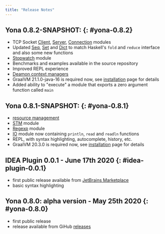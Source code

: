 ```yaml
---
title: "Release Notes"
---
```


## Yona 0.8.2-SNAPSHOT: {: #yona-0.8.2}
* TCP Socket [Client](/stdlib/socket/tcp/client), [Server](/stdlib/socket/tcp/server), [Connection](/stdlib/socket/tcp/connection) modules
* Updated [Seq](/stdlib/seq), [Set](/stdlib/set) and [Dict](/stdlib/dict) to match Haskell's `fold` and `reduce` interface and also some new functions
* [Stopwatch](/stdlib/stopwatch) module
* Benchmarks and examples available in the source repository
* Improved REPL experience
* [Deamon context managers](/features/resource-management#daemon-context-management)
* GraalVM 21.1.0-java-16 is required now, see [installation](/getting_started/installation) page for details
* Added ability to "execute" a module that exports a zero argument function called `main`

## Yona 0.8.1-SNAPSHOT: {: #yona-0.8.1}
* [resource management](/features/resource-management)
* [STM](/stdlib/stm) module
* [Regexp](/stdlib/regexp) module
* [IO](/stdlib/io) module now containing `println`, `read` and `readln` functions
* REPL, with syntax highlighting, autocomplete, history, etc.
* GraalVM 20.3.0 is required now, see [installation](/getting_started/installation) page for details

## IDEA Plugin 0.0.1 - June 17th 2020  {: #idea-plugin-0.0.1}
* first public release available from [JetBrains Marketplace](https://plugins.jetbrains.com/plugin/14536-yona-language)
* basic syntax highlighting

## Yona 0.8.0: alpha version - May 25th 2020  {: #yona-0.8.0}
* first public release
* release available from GiHub [releases](https://github.com/yona-lang/yona/releases/tag/0.8.0)
